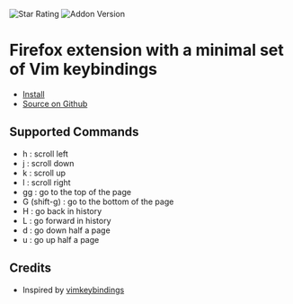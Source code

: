 ![Star Rating](https://img.shields.io/amo/stars/vimminkeys)
![Addon Version](https://img.shields.io/amo/v/ebflat9@vimminkeys.id)

# Firefox extension with a minimal set of Vim keybindings

- [Install](https://addons.mozilla.org/en-US/firefox/addon/vimminkeys/)
- [Source on Github](https://github.com/astridlyre/vimminkeys)

## Supported Commands

- h : scroll left
- j : scroll down
- k : scroll up
- l : scroll right
- gg : go to the top of the page
- G (shift-g) : go to the bottom of the page
- H : go back in history
- L : go forward in history
- d : go down half a page
- u : go up half a page

## Credits

- Inspired by [vimkeybindings](https://github.com/autonome/vimkeybindings)
